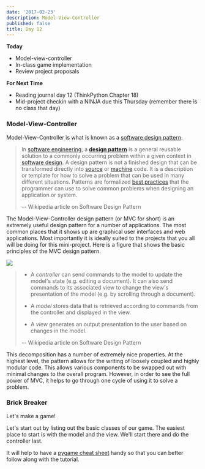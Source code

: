 ```yaml
---
date: '2017-02-23'
description: Model-View-Controller
published: false
title: Day 12
---
```


**Today**

* Model-view-controller
* In-class game implementation
* Review project proposals

**For Next Time**

* Reading journal day 12 (ThinkPython Chapter 18)
* Mid-project checkin with a NINJA due this Thursday (remember there is no class that day)

### Model-View-Controller

Model-View-Controller is what is known as a [software design
pattern](https://en.wikipedia.org/wiki/Software_design_pattern).


> In [software engineering](https://en.wikipedia.org/wiki/Software_engineering), a **[design
pattern](https://en.wikipedia.org/wiki/Design_pattern "Design pattern")**  is
a general reusable solution to a commonly occurring problem within a given
context in [software design](https://en.wikipedia.org/wiki/Software_design). A design pattern is not a finished design that can be
transformed directly into [source](https://en.wikipedia.org/wiki/Source_code) or [machine](https://en.wikipedia.org/wiki/Machine_code) code. It is a description or template for how to solve a
problem that can be used in many different situations. Patterns are formalized
[best practices](https://en.wikipedia.org/wiki/Best_practice)
that the programmer can use to solve common problems when designing an
application or system.
>
> \-- Wikipedia article on Software Design Pattern

The Model-View-Controller design pattern (or MVC for short) is an extremely
useful design pattern for a number of applications. The most common places
that it shows up are graphical user interfaces and web applications. Most
importantly it is ideally suited to the projects that you all will be doing
for this mini-project. Here is a figure that shows the basic principles of the
MVC design pattern.

[![](https://upload.wikimedia.org/wikipedia/commons/thumb/a/a0/MVC-Process.svg/500px-MVC-Process.svg.png)](https://upload.wikimedia.org/wikipedia/commons/thumb/a/a0/MVC-Process.svg/500px-MVC-Process.svg.png)

> * A _controller_ can send commands to the model to update the model's state
(e.g. editing a document). It can also send commands to its associated view to
change the view's presentation of the model (e.g. by scrolling through a
document).
>
> * A _model_ stores data that is retrieved according to commands from the
controller and displayed in the view.
>
> * A _view_ generates an output presentation to the user based on changes in
the model.
>
> \-- Wikipedia article on Software Design Pattern

This decomposition has a number of extremely nice properties. At the highest
level, the pattern allows for the writing of loosely coupled and highly
modular code. This allows various components to be swapped out with minimal
changes to the overall program. However, in order to see the full power of
MVC, it helps to go through one cycle of using it to solve a problem.


### Brick Breaker

Let's make a game!

Let's start out by listing out the basic classes of our game. The easiest
place to start is with the model and the view. We'll start there and do the
controller last.

It will help to have a [pygame cheat
sheet](http://inventwithpython.com/blogstatic/pygamecheatsheet.png?27f655)
handy so that you can better follow along with the tutorial.
